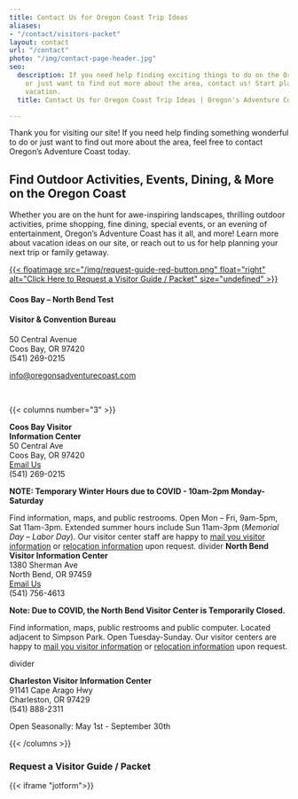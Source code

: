```yaml
---
title: Contact Us for Oregon Coast Trip Ideas
aliases:
- "/contact/visitors-packet"
layout: contact
url: "/contact"
photo: "/img/contact-page-header.jpg"
seo:
  description: If you need help finding exciting things to do on the Oregon Coast
    or just want to find out more about the area, contact us! Start planning your
    vacation.
  title: Contact Us for Oregon Coast Trip Ideas | Oregon's Adventure Coast

---
```

Thank you for visiting our site! If you need help finding something wonderful to do or just want to find out more about the area, feel free to contact Oregon’s Adventure Coast today.

## Find Outdoor Activities, Events, Dining, & More on the Oregon Coast

Whether you are on the hunt for awe-inspiring landscapes, thrilling outdoor activities, prime shopping, fine dining, special events, or an evening of entertainment, Oregon’s Adventure Coast has it all, and more! Learn more about vacation ideas on our site, or reach out to us for help planning your next trip or family getaway.

<a href="#contactform">{{< floatimage src="/img/request-guide-red-button.png" float="right" alt="Click Here to Request a Visitor Guide / Packet" size="undefined" >}}</a>

#### Coos Bay – North Bend Test

#### Visitor & Convention Bureau

50 Central Avenue  
Coos Bay, OR 97420  
(541) 269-0215

[info@oregonsadventurecoast.com](mailto:info@oregonsadventurecoast.com)

<p> </p>

{{< columns number="3" >}}

**Coos Bay Visitor**  
**Information Center**  
50 Central Ave  
Coos Bay, OR 97420  
[Email Us](mailto:info@oregonsadventurecoast.com)  
(541) 269-0215

**NOTE: Temporary Winter Hours due to COVID - 10am-2pm Monday-Saturday**

Find information, maps, and public restrooms. Open Mon – Fri, 9am-5pm, Sat 11am-3pm. Extended summer hours include Sun 11am-3pm (_Memorial Day – Labor Day_). Our visitor center staff are happy to [mail you visitor information](#contactform) or [relocation information](/relocation-info-request/#relocationform) upon request.
divider
**North Bend Visitor Information Center**  
1380 Sherman Ave  
North Bend, OR 97459  
[Email Us](mailto:nbinfo@northbendcity.org)  
(541) 756-4613

**Note: Due to COVID, the North Bend Visitor Center is Temporarily Closed.**

Find information, maps, public restrooms and public computer. Located adjacent to Simpson Park. Open Tuesday-Sunday. Our visitor centers are happy to [mail you visitor information](https://www.oregonsadventurecoast.com/contact/#contactform) or [relocation information](https://www.oregonsadventurecoast.com/relocation-info-request/#relocationform) upon request.

divider

**Charleston Visitor Information Center**  
91141 Cape Arago Hwy  
Charleston, OR 97429  
(541) 888-2311

Open Seasonally: May 1st - September 30th

{{< /columns >}}

<a id="contactform"></a>

### Request a Visitor Guide / Packet

{{< iframe "jotform">}}